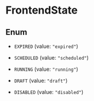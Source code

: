 

# FrontendState

## Enum


* `EXPIRED` (value: `"expired"`)

* `SCHEDULED` (value: `"scheduled"`)

* `RUNNING` (value: `"running"`)

* `DRAFT` (value: `"draft"`)

* `DISABLED` (value: `"disabled"`)



